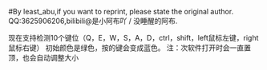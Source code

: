 #By least_abu,if you want to reprint, please state the original author.
QQ:3625906206,bilibili@是小阿布吖 / 没睡醒的阿布.

现在支持检测10个键位（Q，E，W，S，A，D，ctrl，shift，left鼠标左键，right鼠标右键）
初始颜色是绿色，按的键会变成蓝色。
注：次软件打开时会一直置顶，也会自动调整大小